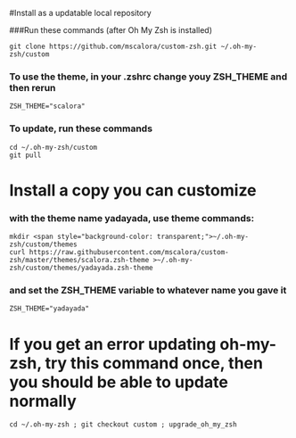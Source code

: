 #Install as a updatable local repository

###Run these commands (after Oh My Zsh is installed)

    git clone https://github.com/mscalora/custom-zsh.git ~/.oh-my-zsh/custom

### To use the theme, in your .zshrc change youy ZSH_THEME and then rerun 

    ZSH_THEME="scalora"

### To update, run these commands

    cd ~/.oh-my-zsh/custom
    git pull

# Install a copy you can customize

### with the theme name yadayada, use theme commands:

    mkdir <span style="background-color: transparent;">~/.oh-my-zsh/custom/themes
    curl https://raw.githubusercontent.com/mscalora/custom-zsh/master/themes/scalora.zsh-theme >~/.oh-my-zsh/custom/themes/yadayada.zsh-theme

### and set the ZSH_THEME variable to whatever name you gave it

    ZSH_THEME="yadayada"

# If you get an error updating oh-my-zsh, try this command once, then you should be able to update normally

    cd ~/.oh-my-zsh ; git checkout custom ; upgrade_oh_my_zsh
